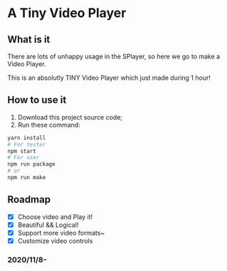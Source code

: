 # A Tiny Video Player

## What is it

There are lots of unhappy usage in the SPlayer, so here we go to make a Video Player.

This is an absolutly TINY Video Player which just made during 1 hour!

## How to use it

1. Download this project source code;
2. Run these command:

``` bash
yarn install
# For tester
npm start
# For user
npm run package
# or
npm run make
```

## Roadmap

- [x] Choose video and Play it!
- [x] Beautiful && Logical!
- [x] Support more video formats~
- [x] Customize video controls

### 2020/11/8-
